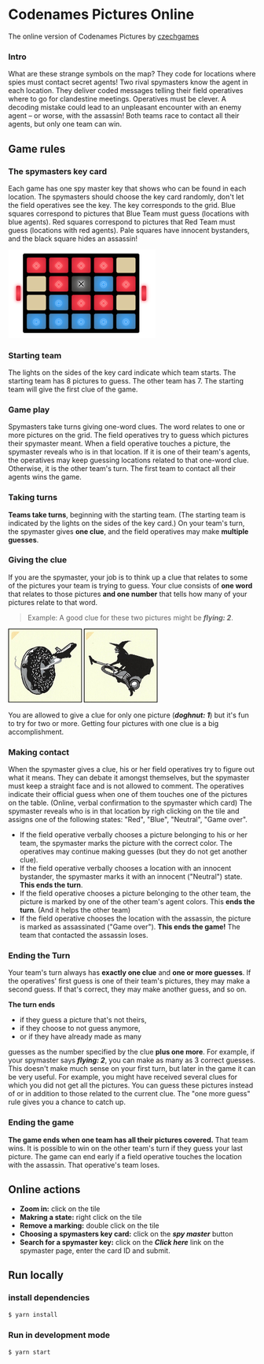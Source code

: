 # Codenames Pictures Online
The online version of Codenames Pictures by [czechgames](https://czechgames.com/en/codenames-pictures/)

### Intro
What are these strange symbols on the map? They code for locations where spies must contact secret agents!
Two rival spymasters know the agent in each location. They deliver coded messages telling their field operatives where to go for clandestine meetings. Operatives must be clever. A decoding mistake could lead to an unpleasant encounter with an enemy agent – or worse, with the assassin!
Both teams race to contact all their agents, but only one team can win.

## Game rules
### The spymasters key card
Each game has one spy master key that shows who can be found in each location.
The spymasters should choose the key card randomly, don't let the field operatives see the key.
The key corresponds to the grid. Blue squares correspond to pictures that Blue Team
must guess (locations with blue agents). Red squares correspond to pictures that Red Team must
guess (locations with red agents). Pale squares have innocent bystanders, and the black square
hides an assassin!

<img src="public/images/docs/spymaster-key-example.png" width="300px">

### Starting team
The lights on the sides of the key card indicate which team starts. The starting team
has 8 pictures to guess. The other team has 7. The starting team will give the first
clue of the game.

### Game play
Spymasters take turns giving one-word clues.
The word relates to one or more pictures on the grid. The field operatives try to guess which pictures their spymaster meant.
When a field operative touches a picture, the spymaster reveals who is in that location. If it is one of their team's agents, the operatives may keep guessing locations related to that one-word clue. Otherwise, it is the other team's turn. The first team to contact all their agents wins the game.

### Taking turns
**Teams take turns**, beginning with the starting team. (The starting team is indicated by the lights on the sides of the key card.)
On your team's turn, the spymaster gives **one clue**, and the field operatives may make **multiple guesses**.

### Giving the clue
If you are the spymaster, your job is to think up a clue that relates to some of the pictures your team is trying to guess.
Your clue consists of **one word** that relates to those pictures **and one number** that tells how many of your pictures relate to that word.

> Example: A good clue for these two pictures might be **_flying: 2_**.

<img src="public/images/cards/card-29.jpg" width="150px" style="display: inline-block">
<img src="public/images/cards/card-4.jpg" width="150px" style="display: inline-block">

You are allowed to give a clue for only one
picture (**_doghnut: 1_**) but it's fun to try for two or more.
Getting four pictures with one clue is a big accomplishment.

### Making contact
When the spymaster gives a clue, his or her field operatives try to figure out what it means.
They can debate it amongst themselves, but the spymaster must keep a straight face and is not allowed to comment. The operatives indicate their official guess when one of them touches one of the pictures on
the table. (Online, verbal confirmation to the spymaster which card)
The spymaster reveals who is in that location by righ clicking on the tile and assigns one of the following states: "Red", "Blue", "Neutral", "Game over".
- If the field operative verbally chooses a picture belonging to his or her team, the spymaster marks the picture with the correct color. The operatives may continue making guesses (but they do not get another clue).
- If the field operative verbally chooses a location
with an innocent bystander, the spymaster marks it with an innocent  ("Neutral") state. **This ends the turn**.
- If the field operative chooses a picture belonging to the other team, the picture is marked by one of the other team's agent colors.
This **ends the turn**. (And it helps the other team)
- If the field operative chooses the location
with the assassin, the picture is marked as assassinated ("Game over"). **This ends the game!**
The team that contacted the assassin loses.

### Ending the Turn
Your team's turn always has **exactly one clue** and **one or more guesses**. If the operatives' first guess is one of their team's pictures, they may make a second guess.
If that's correct, they may make another guess, and so on.

**The turn ends**
- if they guess a picture that's not theirs,
- if they choose to not guess anymore,
- or if they have already made as many

guesses as the number specified by the clue **plus one more**.
For example, if your spymaster says **_flying: 2_**, you can make as many as 3 correct guesses. This doesn't make much sense on your first turn, but later in the game it can be very useful.
For example, you might have received several clues for which you did not get all the pictures. You can guess these pictures instead of or in addition to those related to the current clue.
The "one more guess" rule gives you a chance to catch up.

### Ending the game
**The game ends when one team has all their pictures covered.**
That team wins. It is possible to win on the other team's turn if
they guess your last picture.
The game can end early if a field operative touches the location with the assassin. That operative's team loses.


## Online actions
- **Zoom in:** click on the tile
- **Makring a state:** right click on the tile
- **Remove a marking:** double click on the tile
- **Choosing a spymasters key card:** click on the **_spy master_** button
- **Search for a spymaster key:** click on the **_Click here_** link on the spymaster page, enter the card ID and submit.

## Run locally
### install dependencies
```bash
$ yarn install
```

### Run in development mode
```bash
$ yarn start
```
